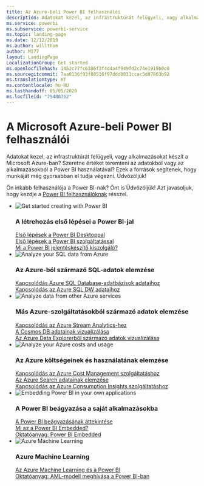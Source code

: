 ```yaml
---
title: Az Azure-beli Power BI felhasználói
description: Adatokat kezel, az infrastruktúrát felügyeli, vagy alkalmazásokat készít a Microsoft Azure-ban?
ms.service: powerbi
ms.subservice: powerbi-service
ms.topic: landing-page
ms.date: 12/12/2019
ms.author: willthom
author: MI77
layout: LandingPage
LocalizationGroup: Get started
ms.openlocfilehash: 1452c77fc6386f3f4d4a4f949fd2c74e1919b0c0
ms.sourcegitcommit: 7aa0136f93f88516f97ddd8031ccac5d07863b92
ms.translationtype: HT
ms.contentlocale: hu-HU
ms.lasthandoff: 05/05/2020
ms.locfileid: "79488752"
---
```

# <a name="power-bi-for-microsoft-azure-users"></a>A Microsoft Azure-beli Power BI felhasználói 

Adatokat kezel, az infrastruktúrát felügyeli, vagy alkalmazásokat készít a Microsoft Azure-ban? Szeretne értéket teremteni az adatokból vagy az alkalmazásokból a Power BI használatával? Ezek a források segítenek, hogy munkáját még gyorsabban el tudja végezni. Üdvözöljük!

Ön inkább felhasználója a Power BI-nak? Önt is Üdvözöljük! Azt javasoljuk, hogy kezdje a [Power BI felhasználóknak](consumer/index.yml) résszel.

<ul class="panelContent cardsF"> 
            <li> 
                  <div class="cardSize"> 
                        <div class="cardPadding"> 
                              <div class="card"> 
                                    <div class="cardImageOuter">
                                          <div class="cardImage">
                                                <img alt="Get started creating with Power BI" src="media/power-bi-creator-landing/power-bi-designer-get-started.svg" data-linktype="relative-path">
                                          </div>
                                    </div>
                                    <div class="cardText"> 
                                          <h3>A létrehozás első lépései a Power BI-jal</h3> 
                                          <p></p>
                                               <a href="desktop-what-is-desktop.md">Első lépések a Power BI Desktoppal</a><br/> 
                                               <a href="fundamentals/power-bi-overview.md">Első lépések a Power BI szolgáltatással</a><br/> 
                                               <a href="report-server/get-started.md">Mi a Power BI jelentéskészítő kiszolgáló?</a>
                                    </div> 
                              </div> 
                        </div> 
                  </div> 
            </li>
            <li> 
                  <div class="cardSize"> 
                        <div class="cardPadding"> 
                              <div class="card"> 
                                    <div class="cardImageOuter">
                                          <div class="cardImage">
                                                <img alt="Analyze your SQL data from Azure" src="media/power-bi-creator-landing/power-bi-designer-transform-shape-data.svg" data-linktype="relative-path">
                                          </div>
                                    </div>
                                    <div class="cardText"> 
                                          <h3>Az Azure-ból származó SQL-adatok elemzése</h3> 
                                          <p></p>
                                                <a href="service-azure-sql-database-with-direct-connect.md">Kapcsolódás Azure SQL Database-adatbázisok adataihoz</a><br/> 
                                                <a href="service-azure-sql-data-warehouse-with-direct-connect.md">Kapcsolódás az Azure SQL DW adataihoz</a> 
                                    </div> 
                              </div> 
                        </div> 
                  </div> 
            </li>
            <li> 
                  <div class="cardSize"> 
                        <div class="cardPadding"> 
                              <div class="card"> 
                                    <div class="cardImageOuter">
                                          <div class="cardImage">
                                                <img alt="Analyze data from other Azure services" src="media/power-bi-creator-landing/power-bi-designer-connect-data.svg" data-linktype="relative-path">
                                          </div>
                                    </div>
                                    <div class="cardText"> 
                                          <h3>Más Azure-szolgáltatásokból származó adatok elemzése</h3> 
                                          <p></p>
                                                <a href="https://docs.microsoft.com/azure/stream-analytics/stream-analytics-power-bi-dashboard">Kapcsolódás az Azure Stream Analytics-hez</a><br/> 
                                                <a href="https://docs.microsoft.com/azure/cosmos-db/powerbi-visualize">A Cosmos DB adatainak vizualizálása</a><br/> 
                                                <a href="https://docs.microsoft.com/azure/data-explorer/visualize-power-bi">Az Azure Data Explorerből származó adatok vizualizálása</a>
                                    </div> 
                              </div> 
                        </div> 
                  </div> 
            </li>
            <li> 
                  <div class="cardSize"> 
                        <div class="cardPadding"> 
                              <div class="card"> 
                                    <div class="cardImageOuter">
                                          <div class="cardImage">
                                                <img alt="Analyze your Azure costs and usage" src="media/power-bi-creator-landing/power-bi-designer-licensing.svg" data-linktype="relative-path">
                                          </div>
                                    </div>
                                    <div class="cardText"> 
                                          <h3>Az Azure költségeinek és használatának elemzése</h3> 
                                          <p></p>
                                                <a href="desktop-connect-azure-cost-management.md">Kapcsolódás az Azure Cost Management szolgáltatáshoz</a><br/> 
                                                <a href="service-connect-to-azure-search.md">Az Azure Search adatainak elemzése</a><br/> 
                                                <a href="desktop-connect-azure-consumption-insights.md">Kapcsolódás az Azure Consumption Insights szolgáltatáshoz</a>
                                    </div> 
                              </div> 
                        </div> 
                  </div> 
            </li>
            <li> 
                  <div class="cardSize"> 
                        <div class="cardPadding"> 
                              <div class="card"> 
                                    <div class="cardImageOuter">
                                          <div class="cardImage">
                                                <img alt="Embedding Power BI in your own applications" src="media/power-bi-creator-landing/power-bi-designer-modeling-data-relationships.svg" data-linktype="relative-path">
                                          </div>
                                    </div>
                                    <div class="cardText"> 
                                          <h3>A Power BI beágyazása a saját alkalmazásokba</h3> 
                                          <p></p>
                                                <a href="developer/embedded/embedding.md">A Power BI beágyazásának áttekintése</a><br/>
                                                <a href="developer/embedded/azure-pbie-what-is-power-bi-embedded.md">Mi az a Power BI Embedded?</a><br/> 
                                                <a href="developer/embedded/embed-sample-for-customers.md">Oktatóanyag: Power BI Embedded </a> 
                                    </div> 
                              </div> 
                        </div> 
                  </div> 
            </li>
            <li> 
                  <div class="cardSize"> 
                        <div class="cardPadding"> 
                              <div class="card"> 
                                    <div class="cardImageOuter">
                                          <div class="cardImage">
                                                <img alt="Azure Machine Learning" src="media/power-bi-creator-landing/power-bi-designer-create-reports-visuals-dashboards.svg" data-linktype="relative-path">
                                          </div>
                                    </div>
                                    <div class="cardText"> 
                                          <h3>Azure Machine Learning</h3> 
                                          <p></p>
                                                <a href="service-machine-learning-integration.md">Az Azure Machine Learning és a Power BI</a><br/> 
                                                <a href="service-tutorial-invoke-machine-learning-model.md">Oktatóanyag: AML-modell meghívása a Power BI-ban</a><br/> 
                                    </div> 
                              </div> 
                        </div> 
                  </div> 
            </li>
</ul>



